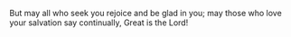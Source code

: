 But may all who seek you rejoice and be glad in you; may those who love your salvation say continually, Great is the Lord!

